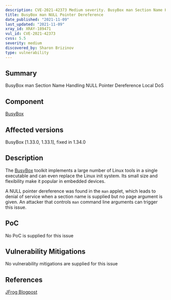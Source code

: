 ```yaml
---
description: CVE-2021-42373 Medium severity. BusyBox man Section Name Handling NULL Pointer Dereference Local DoS
title: BusyBox man NULL Pointer Dereference
date_published: "2021-11-09"
last_updated: "2021-11-09"
xray_id: XRAY-189471
vul_id: CVE-2021-42373
cvss: 5.5
severity: medium
discovered_by: Sharon Brizinov
type: vulnerability
---
```

## Summary
BusyBox man Section Name Handling NULL Pointer Dereference Local DoS

## Component

[BusyBox](https://busybox.net/)

## Affected versions

BusyBox [1.33.0, 1.33.1], fixed in 1.34.0

## Description

The [BusyBox](https://busybox.net/) toolkit implements a large number of Linux tools in a single executable and can even replace the Linux init system. Its small size and flexibility make it popular in embedded devices.

A NULL pointer dereference was found in the `man` applet, which leads to denial of service when a section name is supplied but no page argument is given.
An attacker that controls `man` command line arguments can trigger this issue.

## PoC

No PoC is supplied for this issue

## Vulnerability Mitigations

No vulnerability mitigations are supplied for this issue

## References

[JFrog Blogpost](https://jfrog.com/blog/unboxing-busybox-14-new-vulnerabilities-uncovered-by-claroty-and-jfrog/)
